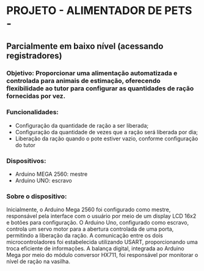 # PROJETO - ALIMENTADOR DE PETS -
## Parcialmente em baixo nível (acessando registradores)
### Objetivo: Proporcionar uma alimentação automatizada e controlada para animais de estimação, oferecendo flexibilidade ao tutor para configurar as quantidades de ração fornecidas por vez.
### Funcionalidades:
 - Configuração da quantidade de
ração a ser liberada;
- Configuração da quantidade de
vezes que a ração será liberada
por dia;
- Liberação da ração quando o pote
estiver vazio, conforme
configuração do tutor

### Dispositivos:
- Arduino MEGA 2560: mestre
- Arduino UNO: escravo

### Sobre o dispositivo:
Inicialmente, o Arduino Mega 2560 foi configurado como mestre, responsável pela interface
com o usuário por meio de um display LCD 16x2 e botões para configuração. O Arduino
Uno, configurado como escravo, controla um servo motor para a abertura controlada de uma
porta, permitindo a liberação da ração. A comunicação entre os dois microcontroladores foi
estabelecida utilizando USART, proporcionando uma troca eficiente de informações. A
balança digital, integrada ao Arduino Mega por meio do módulo conversor HX711, foi
responsável por monitorar o nível de ração na vasilha.
